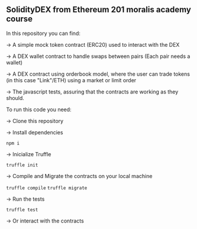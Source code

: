 ## SolidityDEX from Ethereum 201 moralis academy course

In this repository you can find:


-> A simple mock token contract (ERC20) used to interact with the DEX

-> A DEX wallet contract to handle swaps between pairs (Each pair needs a wallet)

-> A DEX contract using orderbook model, where the user can trade tokens (in this case "Link"/ETH) using a market or limit order

-> The javascript tests, assuring that the contracts are working as they should.


To run this code you need:

-> Clone this repository

-> Install dependencies

``` npm i ```

-> Inicialize Truffle

``` truffle init ```

-> Compile and Migrate the contracts on your local machine

``` truffle compile ```
``` truffle migrate ```

-> Run the tests

``` truffle test ```

-> Or interact with the contracts

